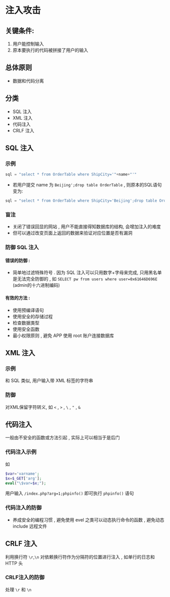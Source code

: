 # 注入攻击 

## 关键条件:
1. 用户能控制输入
2. 原本要执行的代码被拼接了用户的输入

## 总体原则
- 数据和代码分离

## 分类
- SQL 注入
- XML 注入
- 代码注入
- CRLF 注入

## SQL 注入
### 示例
```js
sql = "select * from OrderTable where ShipCity='"+name+"'"
```
- 若用户提交 name 为 `Beijing';drop table OrderTable` , 则原本的SQL语句变为:

```js
sql = "select * from OrderTable where ShipCity='Beijing';drop table OrderTable"
```

### 盲注

- 关闭了错误回显的网站 , 用户不能直接得知数据库的结构, 会增加注入的难度
- 但可以通过改变页面上返回的数据来验证对应位置是否有漏洞

### 防御 SQL 注入

#### 错误的防御 : 
- 简单地过滤特殊符号 . 因为 SQL 注入可以只用数字+字母来完成, 只用黑名单是无法完全防御的 , 如 `SELECT pw from users where user=0x61646D696E` (admin的十六进制编码)

#### 有效的方法 :
- 使用预编译语句
- 使用安全的存储过程
- 检查数据类型
- 使用安全函数
- 最小权限原则 , 避免 APP 使用 root 账户连接数据库

## XML 注入

### 示例
和 SQL 类似, 用户输入带 XML 标签的字符串

### 防御
对XML保留字符转义, 如 `<` , `>` , `\` , `"` , `&` 


## 代码注入
一般由不安全的函数或方法引起 , 实际上可以相当于是后门
### 代码注入示例
如 
```php
$var='varname';
$x=$_GET['arg'];
eval("\$var=$x;");
```
用户输入 `/index.php?arg=1;phpinfo()` 即可执行 `phpinfo()` 语句

### 代码注入的防御

- 养成安全的编程习惯 , 避免使用 evel 之类可以动态执行命令的函数 , 避免动态 include 远程文件

## CRLF 注入

利用换行符 `\r`,`\n` 对依赖换行符作为分隔符的位置进行注入 , 如单行的日志和 HTTP 头

### CRLF注入的防御

处理 `\r` 和 `\n`